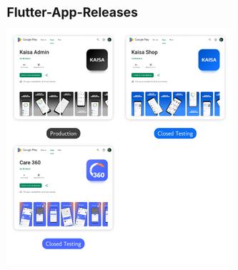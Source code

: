 # Flutter-App-Releases

![Alt text](https://github.com/ianshaloom/Flutter-App-Releases/blob/main/Play-Store.png)

